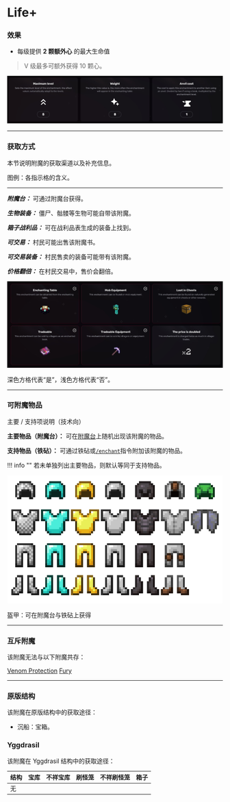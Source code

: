 # Life+
### 效果
*   每级提供 **2 颗额外心** 的最大生命值

> V 级最多可额外获得 10 颗心。

![](/images/voxel/enchantment/armor-enchantment/image_1756618381290_260.png)

* * *

### 获取方式

本节说明附魔的获取渠道以及补充信息。

图例：各指示格的含义。[](#legend-explanations-of-each-box)

* * *

_**附魔台：**_ 可通过附魔台获得。

_**生物装备：**_ 僵尸、骷髅等生物可能自带该附魔。

_**箱子战利品：**_ 可在战利品表生成的装备上找到。

_**可交易：**_ 村民可能出售该附魔书。

_**可交易装备：**_ 村民售卖的装备可能带有该附魔。

_**价格翻倍：**_ 在村民交易中，售价会翻倍。

![](/images/voxel/enchantment/armor-enchantment/image_1756618381290_352.png)

深色方格代表“是”，浅色方格代表“否”。

* * *

### 可附魔物品
主要 / 支持项说明（技术向）[](#explanation-primary-supported-technical)

**主要物品（附魔台）：** 可在[附魔台](https://minecraft.wiki/w/Enchanting_table)上随机出现该附魔的物品。

**支持物品（铁砧）：** 可通过铁砧或[`/enchant`](https://minecraft.wiki/w/Commands/enchant)指令附加该附魔的物品。

!!! info ""
    若未单独列出主要物品，则默认等同于支持物品。

![](/images/voxel/enchantment/armor-enchantment/image_1756618381290_375.png)

盔甲：可在附魔台与铁砧上获得

* * *

### 互斥附魔

该附魔无法与以下附魔共存：

[Venom Protection](/external/neoenchants/enchantment/armor-enchantment/venom-protection) [Fury](/external/neoenchants/enchantment/armor-enchantment/fury)

* * *

### 原版结构

该附魔在原版结构中的获取途径：

*   沉船：宝箱。

### Yggdrasil

该附魔在 Yggdrasil 结构中的获取途径：

| 结构 | 宝库 | 不祥宝库 | 刷怪笼 | 不祥刷怪笼 | 箱子 |
| --- | --- | --- | --- | --- | --- |
| 无 |  |  |  |  |  |
